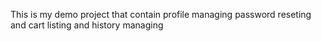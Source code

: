 This is my demo project that contain profile managing password reseting and cart listing and history managing

